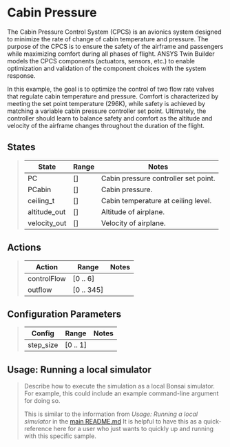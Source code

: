 # Cabin Pressure

The Cabin Pressure Control System (CPCS) is an avionics system designed to minimize the rate of change of cabin temperature and pressure. The purpose of the CPCS is to ensure the safety of the airframe and passengers while maximizing comfort during all phases of flight. ANSYS Twin Builder models the CPCS components (actuators, sensors, etc.) to enable optimization and validation of the component choices with the system response. 

In this example, the goal is to optimize the control of two flow rate valves that regulate cabin temperature and pressure. Comfort is characterized by meeting the set point temperature (296K), while safety is achieved by matching a variable cabin pressure controller set point. Ultimately, the controller should learn to balance safety and comfort as the altitude and velocity of the airframe changes throughout the duration of the flight.


## States

> | State                    | Range         | Notes |
> | ------------------------ | ------------- | ----- |
> | PC                | []   | Cabin pressure controller set point. |
> | PCabin                | []   | Cabin pressure. |
> | ceiling_t                | []   | Cabin temperature at ceiling level. |
> | altitude_out                | []   | Altitude of airplane. |
> | velocity_out                | []   | Velocity of airplane. |

## Actions

> | Action                    | Range         | Notes |
> | ------------------------ | ------------- | ----- |
> | controlFlow                | [0 .. 6]   |  |
> | outflow                | [0 .. 345]   |  |


## Configuration Parameters

> | Config                    | Range         | Notes |
> | ------------------------ | ------------- | ----- |
> | step_size                | [0 .. 1]   |  |

## Usage: Running a local simulator

> Describe how to execute the simulation as a local Bonsai simulator. For example, this could include an example command-line argument for doing so.
>
> This is similar to the information from *Usage: Running a local simulator* in the [main README.md](../../README.md) It is helpful to have this as a quick-reference here for a user who just wants to quickly up and running with this specific sample.
